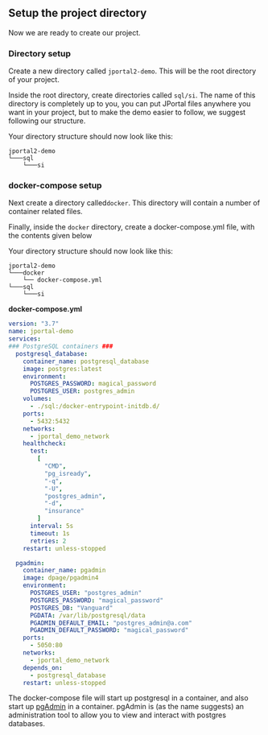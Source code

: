 ## Setup the project directory

Now we are ready to create our project.   

### Directory setup
Create a new directory called `jportal2-demo`. This will be the root directory of your project.  

Inside the root directory, create directories called `sql/si`. The name of this directory is completely up to you, you can put JPortal files anywhere you want in your project, but to make the demo easier to follow, we suggest following our structure.  

Your directory structure should now look like this:
```
jportal2-demo
└───sql
    └───si
```

### docker-compose setup  
Next create a directory called`docker`. This directory will contain a number of container related files.


Finally, inside the `docker` directory, create a docker-compose.yml file, with the contents given below

Your directory structure should now look like this:
```
jportal2-demo
└───docker
    └── docker-compose.yml
└───sql
    └───si
```


**docker-compose.yml**
```yaml
version: "3.7"
name: jportal-demo
services:
### PostgreSQL containers ###
  postgresql_database:
    container_name: postgresql_database
    image: postgres:latest
    environment:
      POSTGRES_PASSWORD: magical_password
      POSTGRES_USER: postgres_admin
    volumes:
      - ./sql:/docker-entrypoint-initdb.d/
    ports:
      - 5432:5432
    networks:
      - jportal_demo_network
    healthcheck:
      test:
        [
          "CMD",
          "pg_isready",
          "-q",
          "-U",
          "postgres_admin",
          "-d",
          "insurance"
        ]
      interval: 5s
      timeout: 1s
      retries: 2
    restart: unless-stopped

  pgadmin:
    container_name: pgadmin
    image: dpage/pgadmin4
    environment:
      POSTGRES_USER: "postgres_admin"
      POSTGRES_PASSWORD: "magical_password"
      POSTGRES_DB: "Vanguard"
      PGDATA: /var/lib/postgresql/data
      PGADMIN_DEFAULT_EMAIL: "postgres_admin@a.com"
      PGADMIN_DEFAULT_PASSWORD: "magical_password"
    ports:
      - 5050:80
    networks:
      - jportal_demo_network
    depends_on:
      - postgresql_database
    restart: unless-stopped
```

The docker-compose file will start up postgresql in a container, and also start up [pgAdmin](https://www.pgadmin.org/) 
in a container. pgAdmin is (as the name suggests) an administration tool to allow you to view and interact with postgres
databases.


